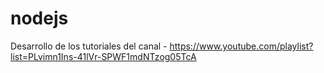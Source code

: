 # nodejs
Desarrollo de los tutoriales del canal - https://www.youtube.com/playlist?list=PLvimn1Ins-41lVr-SPWF1mdNTzog05TcA
